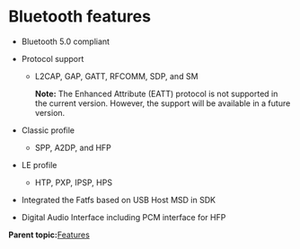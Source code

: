 # Bluetooth features

-   Bluetooth 5.0 compliant
-   Protocol support
    -   L2CAP, GAP, GATT, RFCOMM, SDP, and SM

        **Note:** The Enhanced Attribute \(EATT\) protocol is not supported in the current version. However, the support will be available in a future version.

-   Classic profile
    -   SPP, A2DP, and HFP
-   LE profile
    -   HTP, PXP, IPSP, HPS
-   Integrated the Fatfs based on USB Host MSD in SDK
-   Digital Audio Interface including PCM interface for HFP

**Parent topic:**[Features](../topics/features.md)


